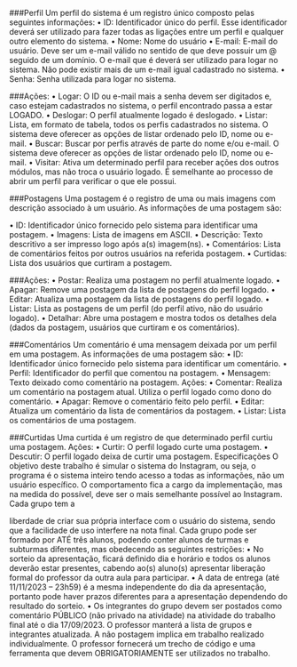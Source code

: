 ###Perfil
Um perfil do sistema é um registro único composto pelas seguintes
informações:
• ID: Identificador único do perfil. Esse identificador deverá ser utilizado para fazer todas as ligações entre um perfil e qualquer outro elemento do sistema.
• Nome: Nome do usuário
• E-mail: E-mail do usuário. Deve ser um e-mail válido no sentido de que deve possuir um @ seguido de um domínio. O e-mail que é deverá ser utilizado para logar no sistema. Não pode existir mais de um e-mail igual cadastrado no sistema.
• Senha: Senha utilizada para logar no sistema.

###Ações:
• Logar: O ID ou e-mail mais a senha devem ser digitados e, caso
estejam cadastrados no sistema, o perfil encontrado passa a estar
LOGADO.
• Deslogar: O perfil atualmente logado é deslogado.
• Listar: Lista, em formato de tabela, todos os perfis cadastrados no sistema. O sistema deve oferecer as opções de listar ordenado pelo ID, nome ou e-mail.
• Buscar: Buscar por perfis através de parte do nome e/ou e-mail. O sistema deve oferecer as opções de listar ordenado pelo ID, nome ou e-mail.
• Visitar: Ativa um determinado perfil para receber ações dos outros módulos, mas não troca o usuário logado. É semelhante ao processo de abrir um perfil para verificar o que ele possui.

###Postagens
Uma postagem é o registro de uma ou mais imagens com descrição associado à um usuário. As informações de uma postagem são:

• ID: Identificador único fornecido pelo sistema para identificar uma postagem.
• Imagens: Lista de imagens em ASCII.
• Descrição: Texto descritivo a ser impresso logo após a(s)
imagem(ns).
• Comentários: Lista de comentários feitos por outros usuários na referida postagem.
• Curtidas: Lista dos usuários que curtiram a postagem.

###Ações:
• Postar: Realiza uma postagem no perfil atualmente logado.
• Apagar: Remove uma postagem da lista de postagens do perfil logado.
• Editar: Atualiza uma postagem da lista de postagens do perfil
logado.
• Listar: Lista as postagens de um perfil (do perfil ativo, não do
usuário logado).
• Detalhar: Abre uma postagem e mostra todos os detalhes dela (dados
da postagem, usuários que curtiram e os comentários).

###Comentários
Um comentário é uma mensagem deixada por um perfil em uma postagem. As
informações de uma postagem são:
• ID: Identificador único fornecido pelo sistema para identificar
um comentário.
• Perfil: Identificador do perfil que comentou na postagem.
• Mensagem: Texto deixado como comentário na postagem.
Ações:
• Comentar: Realiza um comentário na postagem atual. Utiliza o perfil
logado como dono do comentário.
• Apagar: Remove o comentário feito pelo perfil.
• Editar: Atualiza um comentário da lista de comentários da postagem.
• Listar: Lista os comentários de uma postagem.

###Curtidas
Uma curtida é um registro de que determinado perfil curtiu uma postagem.
Ações:
• Curtir: O perfil logado curte uma postagem.
• Descutir: O perfil logado deixa de curtir uma postagem.
Especificações
O objetivo deste trabalho é simular o sistema do Instagram, ou seja, o
programa é o sistema inteiro tendo acesso a todas as informações, não
um usuário específico.
O comportamento fica a cargo da implementação, mas na medida do possível,
deve ser o mais semelhante possível ao Instagram. Cada grupo tem a



liberdade de criar sua própria interface com o usuário do sistema, sendo
que a facilidade de uso interfere na nota final.
Cada grupo pode ser formado por ATÉ três alunos, podendo conter alunos
de turmas e subturmas diferentes, mas obedecendo as seguintes restrições:
• No sorteio da apresentação, ficará definido dia e horário e todos
os alunos deverão estar presentes, cabendo ao(s) aluno(s)
apresentar liberação formal do professor da outra aula para
participar.
• A data de entrega (até 11/11/2023 – 23h59) é a mesma independente
do dia da apresentação, portanto pode haver prazos diferentes para
a apresentação dependendo do resultado do sorteio.
• Os integrantes do grupo devem ser postados como comentário PÚBLICO
(não privado na atividade) na atividade do trabalho final até o dia
17/09/2023. O professor manterá a lista de grupos e integrantes
atualizada. A não postagem implica em trabalho realizado
individualmente.
O professor fornecerá um trecho de código e uma ferramenta que devem
OBRIGATORIAMENTE ser utilizados no trabalho.